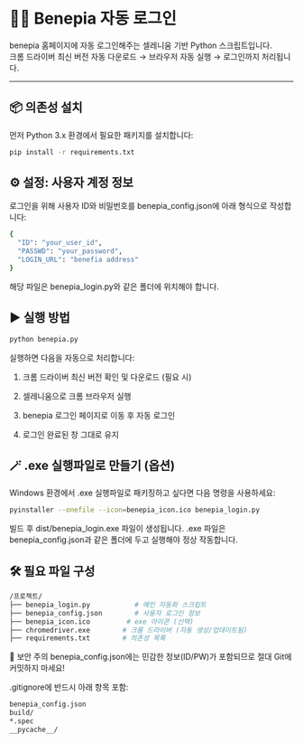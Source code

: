 # 🧑‍💼 Benepia 자동 로그인

benepia 홈페이지에 자동 로그인해주는 셀레니움 기반 Python 스크립트입니다.  
크롬 드라이버 최신 버전 자동 다운로드 → 브라우저 자동 실행 → 로그인까지 처리됩니다.

---

## 📦 의존성 설치

먼저 Python 3.x 환경에서 필요한 패키지를 설치합니다:

```bash
pip install -r requirements.txt
```

## ⚙️ 설정: 사용자 계정 정보

로그인을 위해 사용자 ID와 비밀번호를 benepia_config.json에 아래 형식으로 작성합니다:

```bash
{
  "ID": "your_user_id",
  "PASSWD": "your_password",
  "LOGIN_URL": "benefia address"
}
```

해당 파일은 benepia_login.py와 같은 폴더에 위치해야 합니다.

## ▶️ 실행 방법

```bash
python benepia.py

```

실행하면 다음을 자동으로 처리합니다:

1. 크롬 드라이버 최신 버전 확인 및 다운로드 (필요 시)

2. 셀레니움으로 크롬 브라우저 실행

3. benepia 로그인 페이지로 이동 후 자동 로그인

4. 로그인 완료된 창 그대로 유지

## 🪄 .exe 실행파일로 만들기 (옵션)

Windows 환경에서 .exe 실행파일로 패키징하고 싶다면 다음 명령을 사용하세요:

```bash
pyinstaller --onefile --icon=benepia_icon.ico benepia_login.py
```

빌드 후 dist/benepia_login.exe 파일이 생성됩니다.
.exe 파일은 benepia_config.json과 같은 폴더에 두고 실행해야 정상 작동합니다.

## 🛠 필요 파일 구성

```bash
/프로젝트/
├── benepia_login.py           # 메인 자동화 스크립트
├── benepia_config.json        # 사용자 로그인 정보
├── benepia_icon.ico         # exe 아이콘 (선택)
├── chromedriver.exe        # 크롬 드라이버 (자동 생성/업데이트됨)
├── requirements.txt        # 의존성 목록
```

🔐 보안 주의
benepia_config.json에는 민감한 정보(ID/PW)가 포함되므로 절대 Git에 커밋하지 마세요!

.gitignore에 반드시 아래 항목 포함:

```bash
benepia_config.json
build/
*.spec
__pycache__/
```
